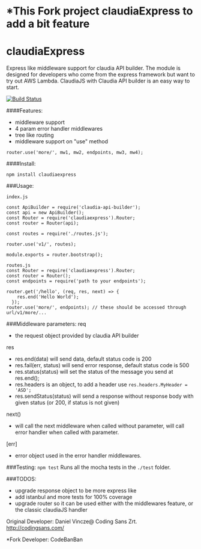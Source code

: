 # *This Fork project claudiaExpress to add a bit feature

# claudiaExpress
Express like middleware support for claudia API builder. The module is designed for developers who come from the express framework but want to try out AWS Lambda. ClaudiaJS with Claudia API builder is an easy way to start.

[![Build Status](https://travis-ci.org/vinczedani/claudiaExpress.svg?branch=master)](https://travis-ci.org/vinczedani/claudiaExpress)

####Features:
- middleware support
- 4 param error handler middlewares
- tree like routing
- middleware support on "use" method
```
router.use('more/', mw1, mw2, endpoints, mw3, mw4);
```

####Install:
```
npm install claudiaexpress
```
###Usage:

```
index.js

const ApiBuilder = require('claudia-api-builder');
const api = new ApiBuilder();
const Router = require('claudiaexpress').Router;
const router = Router(api);

const routes = require('./routes.js');

router.use('v1/', routes);

module.exports = router.bootstrap();

routes.js
const Router = require('claudiaexpress').Router;
const router = Router();
const endpoints = require('path to your endpoints');

router.get('/hello', (req, res, next) => {
    res.end('Hello World');
  });
router.use('more/', endpoints); // these should be accessed through url/v1/more/...
```
###Middleware parameters:
req
- the request object provided by claudia API builder

res
- res.end(data) will send data, default status code is 200
- res.fail(err, status) will send error response, default status code is 500
- res.status(status) will set the status of the message you send at res.end();
- res.headers is an object, to add a header use `res.headers.MyHeader = 'ASD';`
- res.sendStatus(status) will send a response without response body with given status (or 200, if status is not given)

next()
- will call the next middleware when called without parameter, will call error handler when called with parameter.

[err]
- error object used in the error handler middlewares.

###Testing:
`npm test`
Runs all the mocha tests in the `./test` folder.

###TODOS:
- upgrade response object to be more express like
- add istanbul and more tests for 100% coverage
- upgrade router so it can be used either with the middlewares feature, or the classic claudiaJS handler

Original Developer:
Daniel Vincze@
Coding Sans Zrt.
http://codingsans.com/

*Fork Developer:
CodeBanBan
